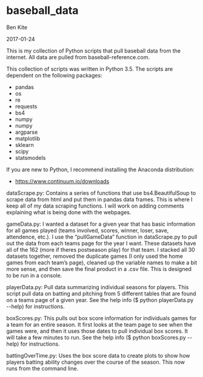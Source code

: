 # baseball_data

Ben Kite

2017-01-24

This is my collection of Python scripts that pull baseball data from
the internet. All data are pulled from baseball-reference.com.

This collection of scripts was written in Python 3.5.
The scripts are dependent on the following packages:
- pandas
- os
- re
- requests
- bs4
- numpy
- numpy
- argparse
- matplotlib
- sklearn
- scipy
- statsmodels

If you are new to Python, I recommend installing the Anaconda distribution:
- https://www.continuum.io/downloads

dataScrape.py:
Contains a series of functions that use bs4.BeautifulSoup to scrape data
from html and put them in pandas data frames.  This is where I
keep all of my data scraping functions.  I will work on adding
comments explaining what is being done with the webpages.

gameData.py:
I wanted a dataset for a given year that has basic information for all
games played (teams involved, scores, winner, loser, save, attendence,
etc.). I use the “pullGameData” function in dataScrape.py to pull out
the data from each teams page for the year I want.  These datasets
have all of the 162 (more if theres postseason play) for that team.  I
stacked all 30 datasets together, removed the duplicate games (I only
used the home games from each team’s page), cleaned up the variable
names to make a bit more sense, and then save the final product in a
.csv file.  This is designed to be run in a console.

playerData.py:
Pull data summarizing individual seasons for players.  This script
pull data on batting and pitching from 5 different tables that are
found on a teams page of a given year.  See the help info ($ python
playerData.py --help) for instructions.

boxScores.py:
This pulls out box score information for individuals games for a team
for an entire season. It first looks at the team page to see when the
games were, and then it uses those dates to pull individual box
scores. It will take a few minutes to run. See the help info ($ python
boxScores.py --help) for instructions.

battingOverTime.py:
Uses the box score data to create plots to show how players batting
ability changes over the course of the season. This now runs from the
command line.
